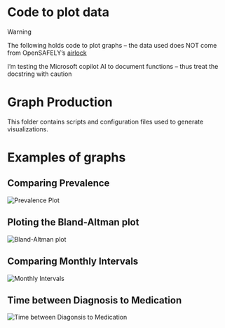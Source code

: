 # Code to plot data
> [!WARNING]  
> The following holds code to plot graphs – the data used does NOT come from OpenSAFELY’s [airlock](https://docs.opensafely.org/using-opensafely/viewing-and-releasing-outputs/viewing-and-releasing-with-airlock/)
>
> I’m testing the Microsoft copilot AI to document functions – thus treat the docstring with caution

# Graph Production

This folder contains scripts and configuration files used to generate visualizations.

# Examples of graphs

## Comparing Prevalence
![Prevalence Plot](/docs/graph_production/Table_2_Prevalence_of_ADHD_Diagnosis.jpeg)

## Ploting the Bland-Altman plot
![Bland-Altman plot](/docs/graph_production/Bland_Altman_plot_between_ADHD_Diagnosis_Prevalence.jpeg)

## Comparing Monthly Intervals
![Monthly Intervals](/docs/graph_production/Table_3_percentage_of_people_with_ADHD_then_have_had_meds_in_the_last_6_months.jpeg)

## Time between Diagnosis to Medication
![Time between Diagonsis to Medication](/docs/graph_production/Table_5_time_from_diagnosis_to_treatment.jpeg)
